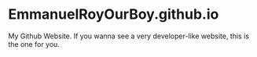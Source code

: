 # EmmanuelRoyOurBoy.github.io
My Github Website.
If you wanna see a very developer-like website, this is the one for you.
